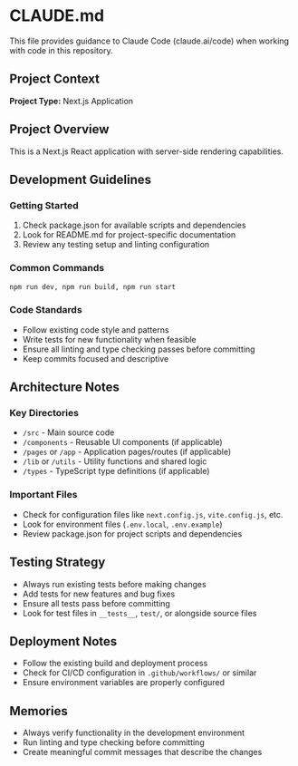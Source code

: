 # CLAUDE.md

This file provides guidance to Claude Code (claude.ai/code) when working with code in this repository.

## Project Context

**Project Type:** Next.js Application

## Project Overview

This is a Next.js React application with server-side rendering capabilities.

## Development Guidelines

### Getting Started
1. Check package.json for available scripts and dependencies
2. Look for README.md for project-specific documentation
3. Review any testing setup and linting configuration

### Common Commands
```bash
npm run dev, npm run build, npm run start
```

### Code Standards
- Follow existing code style and patterns
- Write tests for new functionality when feasible
- Ensure all linting and type checking passes before committing
- Keep commits focused and descriptive

## Architecture Notes

### Key Directories
- `/src` - Main source code
- `/components` - Reusable UI components (if applicable)
- `/pages` or `/app` - Application pages/routes (if applicable)
- `/lib` or `/utils` - Utility functions and shared logic
- `/types` - TypeScript type definitions (if applicable)

### Important Files
- Check for configuration files like `next.config.js`, `vite.config.js`, etc.
- Look for environment files (`.env.local`, `.env.example`)
- Review package.json for project scripts and dependencies

## Testing Strategy

- Always run existing tests before making changes
- Add tests for new features and bug fixes
- Ensure all tests pass before committing
- Look for test files in `__tests__`, `test/`, or alongside source files

## Deployment Notes

- Follow the existing build and deployment process
- Check for CI/CD configuration in `.github/workflows/` or similar
- Ensure environment variables are properly configured

## Memories

- Always verify functionality in the development environment
- Run linting and type checking before committing
- Create meaningful commit messages that describe the changes
